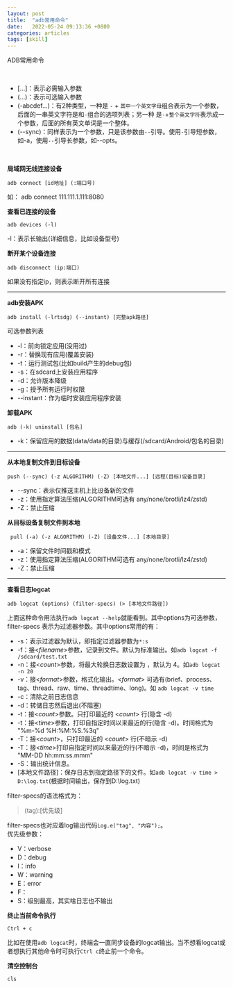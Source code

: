 ```yaml
---
layout: post
title:  "adb常用命令"
date:   2022-05-24 09:13:36 +0800
categories: articles
tags: [skill]
---
```

ADB常用命令


<br>

- [...]：表示必需输入参数
- (...)：表示可选输入参数
- (-abcdef...)：有2种类型，一种是 `-` + `其中一个英文字母`组合表示为一个参数，后面的一串英文字符是和`-`组合的选项列表；另一种
是`-`+`整个英文字符`表示成一个参数，后面的所有英文单词是一个整体。
- (--sync)：同样表示为一个参数，只是该参数由`--`引导。使用`-`引导短参数，如-a，使用`--`引导长参数，如--opts。

<br>

**局域网无线连接设备**
```text
adb connect [id地址] (:端口号)
```
如： adb connect 111.111.1.111:8080


**查看已连接的设备**
```text
adb devices (-l)
```
-l：表示长输出(详细信息，比如设备型号)


**断开某个设备连接**
```text
adb disconnect (ip:端口)
```
如果没有指定ip，则表示断开所有连接

---

**adb安装APK**
```text
adb install (-lrtsdg) (--instant) [完整apk路径]
```
可选参数列表
- -l：前向锁定应用(没用过)
- -r：替换现有应用(覆盖安装)
- -t：运行测试包(比如build产生的debug包)
- -s：在sdcard上安装应用程序
- -d：允许版本降级
- -g：授予所有运行时权限
- --instant：作为临时安装应用程序安装


**卸载APK**
```text
adb (-k) uninstall [包名]
```
- -k：保留应用的数据(data/data的目录)与缓存(/sdcard/Android/包名的目录)

---

**从本地复制文件到目标设备**
```text
push (--sync) (-z ALGORITHM) (-Z) [本地文件...] [远程(目标)设备目录]
```
- --sync：表示仅推送主机上比设备新的文件
- -z：使用指定算法压缩(ALGORITHM可选有 any/none/brotli/lz4/zstd)
- -Z：禁止压缩


**从目标设备复制文件到本地**
```text
 pull (-a) (-z ALGORITHM) (-Z) [设备文件...] [本地目录]
```
- -a：保留文件时间戳和模式
- -z：使用指定算法压缩(ALGORITHM可选有 any/none/brotli/lz4/zstd)
- -Z：禁止压缩

---

**查看日志logcat**
```text
adb logcat (options) (filter-specs) (> [本地文件路径])
```
上面这种命令用法执行`adb logcat --help`就能看到。其中options为可选参数，filter-specs 表示为过滤器参数。其中options常用的有：

* -s：表示过滤器为默认，即指定过滤器参数为`*:s`
* -f：接<_filename_>参数，记录到文件。默认为标准输出。如`adb logcat -f /sdcard/test.txt`
* -n：接<_count_>参数，将最大轮换日志数设置为 <count>，默认为 4。如`adb logcat -n 20`
* -v：接<_format_>参数，格式化输出。<_format_> 可选有(brief、process、tag、thread、raw、time、threadtime、long)。如 `adb logcat -v time`
* -c：清除之前日志信息
* -d：转储日志然后退出(不阻塞)
* -t：接<_count_>参数。只打印最近的 <_count_> 行(隐含 -d)
* -t：接<_time_>参数，打印自指定时间以来最近的行(隐含 -d)。时间格式为 "%m-%d %H:%M:%S.%3q"
* -T：接<_count_>，只打印最近的 <_count_> 行(不暗示 -d)
* -T：接<_time_>打印自指定时间以来最近的行(不暗示 -d)，时间是格式为 "MM-DD hh:mm:ss.mmm"
* -S：输出统计信息。
* [本地文件路径]：保存日志到指定路径下的文件。如`adb logcat -v time > D:\log.txt`(根据时间输出，保存到D:\log.txt)

filter-specs的语法格式为：
> (tag):[优先级]  

filter-specs也对应着log输出代码`Log.e("tag", "内容");`。  
优先级参数：

- V：verbose
- D：debug
- I：info
- W：warning
- E：error
- F：
- S：级别最高，其实啥日志也不输出


**终止当前命令执行**
```text
Ctrl + c
```
比如在使用`adb logcat`时，终端会一直同步设备的logcat输出。当不想看logcat或者想执行其他命令时可执行`Ctrl c`终止前一个命令。

**清空控制台**
```text
cls
```